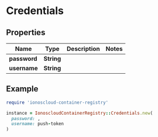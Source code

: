 # Credentials

## Properties

| Name | Type | Description | Notes |
| ---- | ---- | ----------- | ----- |
| **password** | **String** |  |  |
| **username** | **String** |  |  |

## Example

```ruby
require 'ionoscloud-container-registry'

instance = IonoscloudContainerRegistry::Credentials.new(
  password: ,
  username: push-token
)
```

